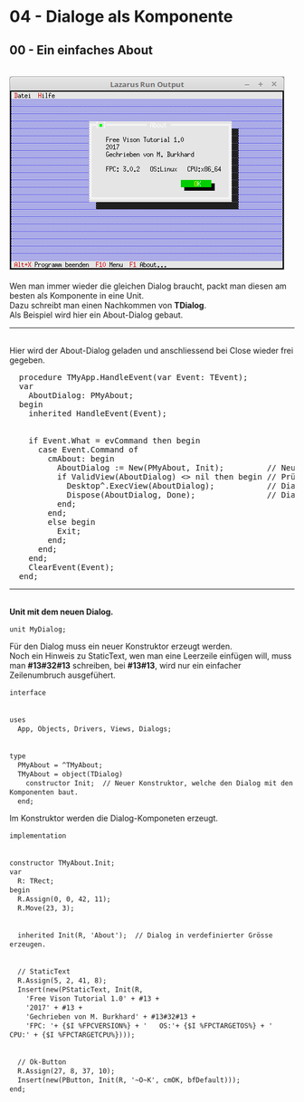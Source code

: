 # 04 - Dialoge als Komponente
## 00 - Ein einfaches About
<br>
<img src="image.png" alt="Selfhtml"><br><br>
Wen man immer wieder die gleichen Dialog braucht, packt man diesen am besten als Komponente in eine Unit.<br>
Dazu schreibt man einen Nachkommen von <b>TDialog</b>.<br>
Als Beispiel wird hier ein About-Dialog gebaut.<br>
<hr><br>
Hier wird der About-Dialog geladen und anschliessend bei Close wieder frei gegeben.<br>
<pre><code=pascal>  procedure TMyApp.HandleEvent(var Event: TEvent);
  var
    AboutDialog: PMyAbout;
  begin
    inherited HandleEvent(Event);
<br>
    if Event.What = evCommand then begin
      case Event.Command of
        cmAbout: begin
          AboutDialog := New(PMyAbout, Init);         // Neurer Dialog erzeugen.
          if ValidView(AboutDialog) <> nil then begin // Prüfen ob genügend Speicher.
            Desktop^.ExecView(AboutDialog);           // Dialog About ausführen.
            Dispose(AboutDialog, Done);               // Dialog und Speicher frei geben.
          end;
        end;
        else begin
          Exit;
        end;
      end;
    end;
    ClearEvent(Event);
  end;</code></pre>
<hr><br>
<b>Unit mit dem neuen Dialog.</b><br>
<pre><code>unit MyDialog;
</code></pre>
Für den Dialog muss ein neuer Konstruktor erzeugt werden.<br>
Noch ein Hinweis zu StaticText, wen man eine Leerzeile einfügen will, muss man <b>#13#32#13</b> schreiben, bei <b>#13#13</b>, wird nur ein einfacher Zeilenumbruch ausgefühert.<br>
<pre><code>interface
<br>
uses
  App, Objects, Drivers, Views, Dialogs;
<br>
type
  PMyAbout = ^TMyAbout;
  TMyAbout = object(TDialog)
    constructor Init;  // Neuer Konstruktor, welche den Dialog mit den Komponenten baut.
  end;
</code></pre>
Im Konstruktor werden die Dialog-Komponeten erzeugt.<br>
<pre><code>implementation
<br>
constructor TMyAbout.Init;
var
  R: TRect;
begin
  R.Assign(0, 0, 42, 11);</font>
  R.Move(23, 3);</font>
<br>
  inherited Init(R, 'About');  // Dialog in verdefinierter Grösse erzeugen.</font>
<br>
  // StaticText
  R.Assign(5, 2, 41, 8);</font>
  Insert(new(PStaticText, Init(R,
    'Free Vison Tutorial 1.0' + #13 +
    '2017' + #13 +</font>
    'Gechrieben von M. Burkhard' + #13#32#13 +</font>
    'FPC: '+ {$I %FPCVERSION%} + '   OS:'+ {$I %FPCTARGETOS%} + '   CPU:' + {$I %FPCTARGETCPU%})));
<br>
  // Ok-Button
  R.Assign(27, 8, 37, 10);</font>
  Insert(new(PButton, Init(R, '~O~K', cmOK, bfDefault)));</font>
end;
</code></pre>
<br>
